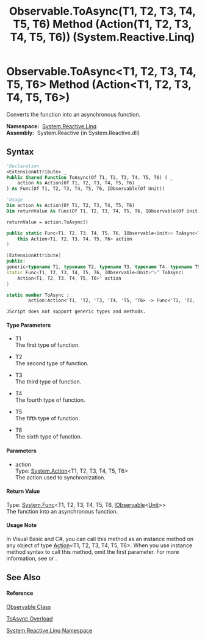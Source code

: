﻿---
title: Observable.ToAsync(T1, T2, T3, T4, T5, T6) Method (Action(T1, T2, T3, T4, T5, T6)) (System.Reactive.Linq)
TOCTitle: ToAsync(T1, T2, T3, T4, T5, T6) Method (Action(T1, T2, T3, T4, T5, T6))
ms:assetid: M:System.Reactive.Linq.Observable.ToAsync``6(System.Action{``0,``1,``2,``3,``4,``5})
ms:mtpsurl: https://msdn.microsoft.com/en-us/library/Hh211773(v=VS.103)
ms:contentKeyID: 36069219
ms.date: 06/28/2011
mtps_version: v=VS.103
dev_langs:
- vb
- csharp
- c++
- fsharp
- jscript
---

# Observable.ToAsync\<T1, T2, T3, T4, T5, T6\> Method (Action\<T1, T2, T3, T4, T5, T6\>)

Converts the function into an asynchronous function.

**Namespace:**  [System.Reactive.Linq](hh211929\(v=vs.103\).md)  
**Assembly:**  System.Reactive (in System.Reactive.dll)

## Syntax

``` vb
'Declaration
<ExtensionAttribute> _
Public Shared Function ToAsync(Of T1, T2, T3, T4, T5, T6) ( _
    action As Action(Of T1, T2, T3, T4, T5, T6) _
) As Func(Of T1, T2, T3, T4, T5, T6, IObservable(Of Unit))
```

``` vb
'Usage
Dim action As Action(Of T1, T2, T3, T4, T5, T6)
Dim returnValue As Func(Of T1, T2, T3, T4, T5, T6, IObservable(Of Unit))

returnValue = action.ToAsync()
```

``` csharp
public static Func<T1, T2, T3, T4, T5, T6, IObservable<Unit>> ToAsync<T1, T2, T3, T4, T5, T6>(
    this Action<T1, T2, T3, T4, T5, T6> action
)
```

``` c++
[ExtensionAttribute]
public:
generic<typename T1, typename T2, typename T3, typename T4, typename T5, typename T6>
static Func<T1, T2, T3, T4, T5, T6, IObservable<Unit>^>^ ToAsync(
    Action<T1, T2, T3, T4, T5, T6>^ action
)
```

``` fsharp
static member ToAsync : 
        action:Action<'T1, 'T2, 'T3, 'T4, 'T5, 'T6> -> Func<'T1, 'T2, 'T3, 'T4, 'T5, 'T6, IObservable<Unit>> 
```

``` jscript
JScript does not support generic types and methods.
```

#### Type Parameters

  - T1  
    The first type of function.

<!-- end list -->

  - T2  
    The second type of function.

<!-- end list -->

  - T3  
    The third type of function.

<!-- end list -->

  - T4  
    The fourth type of function.

<!-- end list -->

  - T5  
    The fifth type of function.

<!-- end list -->

  - T6  
    The sixth type of function.

#### Parameters

  - action  
    Type: [System.Action](https://msdn.microsoft.com/en-us/library/Dd269635)\<T1, T2, T3, T4, T5, T6\>  
    The action used to synchronization.  

#### Return Value

Type: [System.Func](https://msdn.microsoft.com/en-us/library/Dd269654)\<T1, T2, T3, T4, T5, T6, [IObservable](https://msdn.microsoft.com/en-us/library/Dd990377)\<[Unit](hh211727\(v=vs.103\).md)\>\>  
The function into an asynchronous function.  

#### Usage Note

In Visual Basic and C\#, you can call this method as an instance method on any object of type [Action](https://msdn.microsoft.com/en-us/library/Dd269635)\<T1, T2, T3, T4, T5, T6\>. When you use instance method syntax to call this method, omit the first parameter. For more information, see [](https://msdn.microsoft.com/en-us/library/Bb384936) or [](https://msdn.microsoft.com/en-us/library/Bb383977).

## See Also

#### Reference

[Observable Class](hh244252\(v=vs.103\).md)

[ToAsync Overload](hh211953\(v=vs.103\).md)

[System.Reactive.Linq Namespace](hh211929\(v=vs.103\).md)

